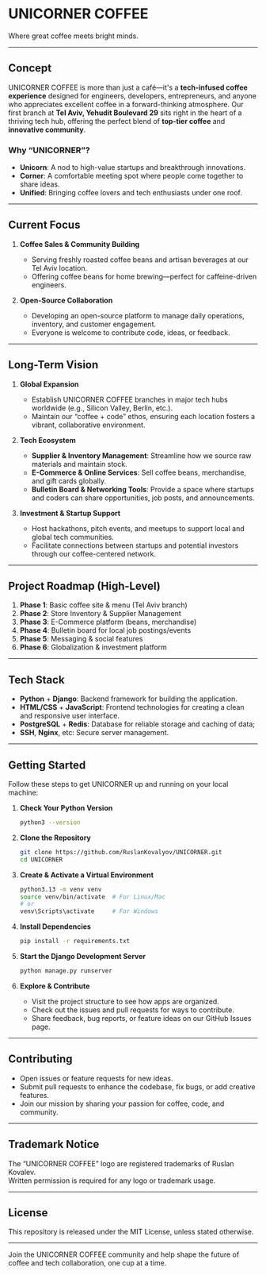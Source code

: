 # UNICORNER COFFEE
Where great coffee meets bright minds.

---

## Concept

UNICORNER COFFEE is more than just a café—it's a **tech-infused coffee experience** designed for engineers, developers, entrepreneurs, and anyone who appreciates excellent coffee in a forward-thinking atmosphere. Our first branch at **Tel Aviv, Yehudit Boulevard 29** sits right in the heart of a thriving tech hub, offering the perfect blend of **top-tier coffee** and **innovative community**.

### Why “UNICORNER”?
- **Unicorn**:  A nod to high-value startups and breakthrough innovations.  
- **Corner**:   A comfortable meeting spot where people come together to share ideas.  
- **Unified**:  Bringing coffee lovers and tech enthusiasts under one roof.

---

## Current Focus

1. **Coffee Sales & Community Building**  
   - Serving freshly roasted coffee beans and artisan beverages at our Tel Aviv location.  
   - Offering coffee beans for home brewing—perfect for caffeine-driven engineers.

2. **Open-Source Collaboration**  
   - Developing an open-source platform to manage daily operations, inventory, and customer engagement.  
   - Everyone is welcome to contribute code, ideas, or feedback.

---

## Long-Term Vision

1. **Global Expansion**  
   - Establish UNICORNER COFFEE branches in major tech hubs worldwide (e.g., Silicon Valley, Berlin, etc.).  
   - Maintain our “coffee + code” ethos, ensuring each location fosters a vibrant, collaborative environment.

2. **Tech Ecosystem**  
   - **Supplier & Inventory Management**:   Streamline how we source raw materials and maintain stock.  
   - **E-Commerce & Online Services**:      Sell coffee beans, merchandise, and gift cards globally.  
   - **Bulletin Board & Networking Tools**: Provide a space where startups and coders can share opportunities, job posts, and announcements.

3. **Investment & Startup Support**  
   - Host hackathons, pitch events, and meetups to support local and global tech communities.  
   - Facilitate connections between startups and potential investors through our coffee-centered network.

---

## Project Roadmap (High-Level)

1. **Phase 1**: Basic coffee site & menu (Tel Aviv branch)  
2. **Phase 2**: Store Inventory & Supplier Management  
3. **Phase 3**: E-Commerce platform (beans, merchandise)  
4. **Phase 4**: Bulletin board for local job postings/events  
5. **Phase 5**: Messaging & social features  
6. **Phase 6**: Globalization & investment platform

---

## Tech Stack

- **Python** + **Django**:          Backend framework for building the application.
- **HTML/CSS** + **JavaScript**:    Frontend technologies for creating a clean and responsive user interface.
- **PostgreSQL** + **Redis**:       Database for reliable storage and caching of data;
- **SSH**, **Nginx**, etc:          Secure server management.

---

## Getting Started

Follow these steps to get UNICORNER up and running on your local machine:

1. **Check Your Python Version**  
   ```bash
   python3 --version
   ```

2. **Clone the Repository**  
   ```bash
   git clone https://github.com/RuslanKovalyov/UNICORNER.git
   cd UNICORNER
   ```

3. **Create & Activate a Virtual Environment**  
   ```bash
   python3.13 -m venv venv
   source venv/bin/activate  # For Linux/Mac
   # or
   venv\Scripts\activate     # For Windows
   ```

4. **Install Dependencies**  
   ```bash
   pip install -r requirements.txt
   ```

5. **Start the Django Development Server**  
   ```bash
   python manage.py runserver
   ```

6. **Explore & Contribute**  
   - Visit the project structure to see how apps are organized.  
   - Check out the issues and pull requests for ways to contribute.  
   - Share feedback, bug reports, or feature ideas on our GitHub Issues page.

---

## Contributing

- Open issues or feature requests for new ideas.  
- Submit pull requests to enhance the codebase, fix bugs, or add creative features.  
- Join our mission by sharing your passion for coffee, code, and community.

---

## Trademark Notice

The “UNICORNER COFFEE” logo are registered trademarks of Ruslan Kovalev.  
Written permission is required for any logo or trademark usage.

---

## License

This repository is released under the MIT License, unless stated otherwise.

---

Join the UNICORNER COFFEE community and help shape the future of coffee and tech collaboration, one cup at a time.